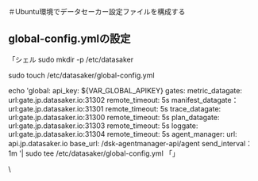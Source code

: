 ＃Ubuntu環境でデータセーカー設定ファイルを構成する

## global-config.ymlの設定

「シェル
sudo mkdir -p /etc/datasaker

sudo touch /etc/datasaker/global-config.yml

echo 'global:
  api_key: ${VAR_GLOBAL_APIKEY}
  gates:
    metric_datagate:
      url:gate.jp.datasaker.io:31302
      remote_timeout: 5s
    manifest_datagate：
      url:gate.jp.datasaker.io:31301
      remote_timeout: 5s
    trace_datagate:
      url:gate.jp.datasaker.io:31300
      remote_timeout: 5s
    plan_datagate:
      url:gate.jp.datasaker.io:31303
      remote_timeout: 5s
    loggate:
      url:gate.jp.datasaker.io:31304
      remote_timeout: 5s
  agent_manager:
    url: api.jp.datasaker.io
    base_url: /dsk-agentmanager-api/agent
    send_interval：1m '| sudo tee /etc/datasaker/global-config.yml
「」

\